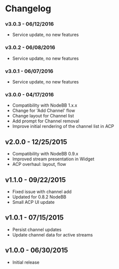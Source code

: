 # Changelog

### v3.0.3 - 06/12/2016

- Service update, no new features

### v3.0.2 - 06/08/2016

- Service update, no new features

### v3.0.1 - 06/07/2016

- Service update, no new features

### v3.0.0 - 04/17/2016

- Compatibility with NodeBB 1.x.x
- Change for 'Add Channel' flow
- Change layout for Channel list
- Add prompt for Channel removal
- Improve initial rendering of the channel list in ACP

## v2.0.0 - 12/25/2015

- Compatibility with NodeBB 0.9.x
- Improved stream presentation in Widget
- ACP overhaul: layout, flow

## v1.1.0 - 09/22/2015

- Fixed issue with channel add
- Updated for 0.8.2 NodeBB
- Small ACP UI update

## v1.0.1 - 07/15/2015

- Persist channel updates
- Update channel data for active streams

## v1.0.0 - 06/30/2015

- Initial release